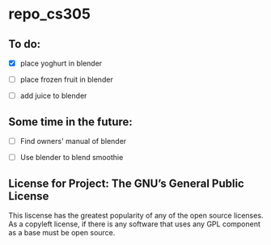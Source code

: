 # repo_cs305

## To do: 

- [x] place yoghurt in blender

- [ ] place frozen fruit in blender

- [ ] add juice to blender

## Some time in the future:
- [ ] Find owners' manual of blender

- [ ] Use blender to blend smoothie



## License for Project: The GNU’s General Public License 

This liscense has the greatest popularity of any of the open source licenses. As a copyleft license, if there is any software that uses any GPL component as a base must be open source. 
